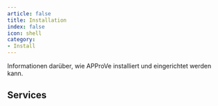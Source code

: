 ```yaml
---
article: false
title: Installation
index: false
icon: shell
category:
- Install
---
```


Informationen darüber, wie APProVe installiert und eingerichtet werden kann.

<!-- more -->

## Services



